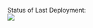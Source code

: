 Status of Last Deployment:<br>
<img src="https://github.com/pavel-semenchukov/test/workflows/My-Workflow/badge.svg?branch=main"><br>
